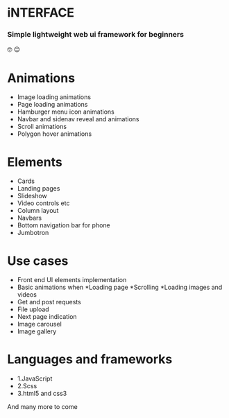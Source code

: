 # iNTERFACE
### Simple lightweight web ui framework for beginners
:nerd_face: :relieved:

# Animations
   * Image loading animations
   * Page loading animations
   * Hamburger menu icon animations
   * Navbar and sidenav reveal and animations
   * Scroll animations
   * Polygon hover animations

# Elements
   * Cards
   * Landing pages
   * Slideshow 
   * Video controls etc
   * Column layout
   * Navbars
   * Bottom navigation bar for phone
   * Jumbotron

# Use cases
   * Front end UI elements implementation
   * Basic animations when 
      *Loading page
      *Scrolling
      *Loading images and videos
   * Get and post requests
   * File upload
   * Next page indication
   * Image carousel
   * Image gallery

# Languages and frameworks
   * 1.JavaScript
   * 2.Scss
   * 3.html5 and css3

And many more to come
